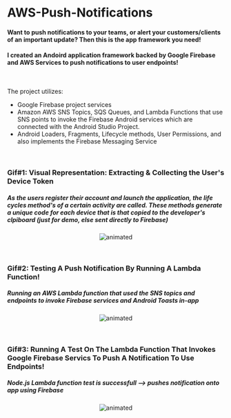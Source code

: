 # AWS-Push-Notifications

#### Want to push notifications to your teams, or alert your customers/clients of an important update? Then this is the app framework you need!

#### I created an Andoird application framework backed by Google Firebase and AWS Services to push notifications to user endpoints!

<br>

The project utilizes: 
- Google Firebase  project services 
- Amazon AWS SNS Topics, SQS Queues, and Lambda Functions that use SNS points to invoke the Firebase Android services which are connected with the Android Studio Project. 
- Android Loaders, Fragments, Lifecycle methods, User Permissions, and also implements the Firebase Messaging Service

<br>

### Gif#1: Visual Representation: Extracting & Collecting the User's Device Token
##### As the users register their account and launch the application, the life cycles method's of a certain activity are called. These methods generate a unique code for each device that is that copied to the developer's clpiboard (just for demo, else sent directly to Firebase)
<p align="center">
  <img src="http://g.recordit.co/PAPG7PCUoY.gif" alt="animated" />
</p>

<br>


### Gif#2: Testing A Push Notification By Running A Lambda Function!
##### Running an AWS Lambda function that used the SNS topics and endpoints to invoke Firebase services and Android Toasts in-app
<p align="center">
  <img src="http://g.recordit.co/EraRC3Q2iM.gif" alt="animated" />
</p>

<br>


### Gif#3: Running A Test On The Lambda Function That Invokes Google Firebase Servics To Push A Notification To Use Endpoints!
##### Node.js Lambda function test is successfull --> pushes notification onto app using Firebase
<p align="center">
  <img src="http://g.recordit.co/Tw889xWKv8.gif" alt="animated" />
</p>

<br>
